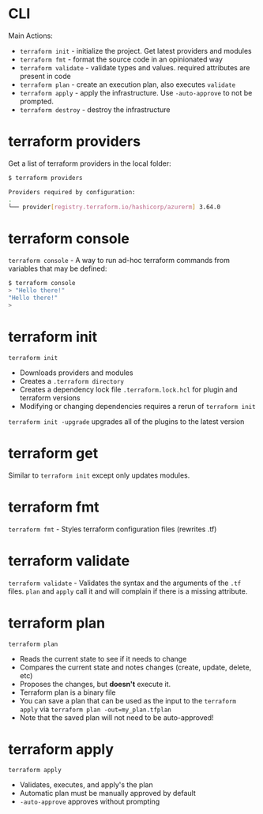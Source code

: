 # CLI

Main Actions:

- `terraform init` - initialize the project. Get latest providers and modules
- `terraform fmt` - format the source code in an opinionated way
- `terraform validate` - validate types and values. required attributes are present in code
- `terraform plan` - create an execution plan, also executes `validate`
- `terraform apply` - apply the infrastructure. Use `-auto-approve` to not be prompted.
- `terraform destroy` - destroy the infrastructure

# terraform providers

Get a list of terraform providers in the local folder:

```sh
$ terraform providers

Providers required by configuration:
.
└── provider[registry.terraform.io/hashicorp/azurerm] 3.64.0
```

# terraform console

`terraform console` - A way to run ad-hoc terraform commands from variables that may be defined:

```sh
$ terraform console
> "Hello there!"
"Hello there!"
>
```

# terraform init

`terraform init`
- Downloads providers and modules
- Creates a `.terraform directory`
- Creates a dependency lock file `.terraform.lock.hcl` for plugin and terraform versions
- Modifying or changing dependencies requires a rerun of `terraform init`

`terraform init -upgrade` upgrades all of the plugins to the latest version

# terraform get

Similar to `terraform init` except only updates modules.

# terraform fmt

`terraform fmt` - Styles terraform configuration files (rewrites .tf)

# terraform validate

`terraform validate` - Validates the syntax and the arguments of the `.tf` files. `plan` and `apply` call it and will complain if there is a missing attribute.

# terraform plan

`terraform plan`
- Reads the current state to see if it needs to change
- Compares the current state and notes changes (create, update, delete, etc)
- Proposes the changes, but **doesn't** execute it.
- Terraform plan is a binary file
- You can save a plan that can be used as the input to the `terraform apply` via `terraform plan -out=my_plan.tfplan`
- Note that the saved plan will not need to be auto-approved!
# terraform apply

`terraform apply`
- Validates, executes, and apply's the plan
- Automatic plan must be manually approved by default
- `-auto-approve` approves without prompting



